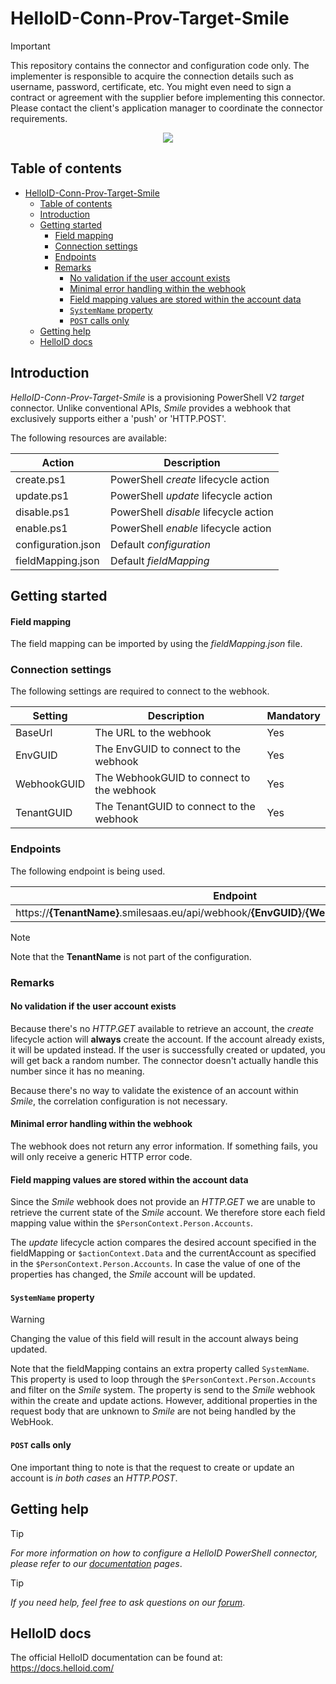 
# HelloID-Conn-Prov-Target-Smile

> [!IMPORTANT]
> This repository contains the connector and configuration code only. The implementer is responsible to acquire the connection details such as username, password, certificate, etc. You might even need to sign a contract or agreement with the supplier before implementing this connector. Please contact the client's application manager to coordinate the connector requirements.

<p align="center">
  <img src="https://ribwtest.smilesaas.eu/img/poweredbysmile.png">
</p>

## Table of contents

- [HelloID-Conn-Prov-Target-Smile](#helloid-conn-prov-target-smile)
  - [Table of contents](#table-of-contents)
  - [Introduction](#introduction)
  - [Getting started](#getting-started)
      - [Field mapping](#field-mapping)
    - [Connection settings](#connection-settings)
    - [Endpoints](#endpoints)
    - [Remarks](#remarks)
      - [No validation if the user account exists](#no-validation-if-the-user-account-exists)
      - [Minimal error handling within the webhook](#minimal-error-handling-within-the-webhook)
      - [Field mapping values are stored within the account data](#field-mapping-values-are-stored-within-the-account-data)
      - [`SystemName` property](#systemname-property)
      - [`POST` calls only](#post-calls-only)
  - [Getting help](#getting-help)
  - [HelloID docs](#helloid-docs)

## Introduction

_HelloID-Conn-Prov-Target-Smile_ is a provisioning PowerShell V2 _target_ connector. Unlike conventional APIs, _Smile_ provides a webhook that exclusively supports either a 'push' or 'HTTP.POST'.

The following resources are available:

| Action             | Description                           |
| ------------------ | ------------------------------------- |
| create.ps1         | PowerShell _create_ lifecycle action  |
| update.ps1         | PowerShell _update_ lifecycle action  |
| disable.ps1        | PowerShell _disable_ lifecycle action |
| enable.ps1         | PowerShell _enable_ lifecycle action  |
| configuration.json | Default _configuration_               |
| fieldMapping.json  | Default _fieldMapping_                |

## Getting started

#### Field mapping

The field mapping can be imported by using the _fieldMapping.json_ file.

### Connection settings

The following settings are required to connect to the webhook.

| Setting     | Description                           | Mandatory |
| ----------- | ------------------------------------- | --------- |
| BaseUrl     | The URL to the webhook                    | Yes       |
| EnvGUID     | The EnvGUID to connect to the webhook     | Yes       |
| WebhookGUID | The WebhookGUID to connect to the webhook | Yes       |
| TenantGUID  | The TenantGUID to connect to the webhook  | Yes       |

### Endpoints

The following endpoint is being used.

| Endpoint                                                                                            |
| --------------------------------------------------------------------------------------------------- |
| https://__{TenantName}__.smilesaas.eu/api/webhook/__{EnvGUID}__/__{WebhookGUID}__/__{TenantGUID}__  |

> [!NOTE]
> Note that the __TenantName__ is not part of the configuration.

### Remarks

#### No validation if the user account exists

Because there's no _HTTP.GET_ available to retrieve an account, the _create_ lifecycle action will __always__ create the account. If the account already exists, it will be updated instead. If the user is successfully created or updated, you will get back a random number. The connector doesn't actually handle this number since it has no meaning.

Because there's no way to validate the existence of an account within _Smile_, the correlation configuration is not necessary.

#### Minimal error handling within the webhook

The webhook does not return any error information. If something fails, you will only receive a generic HTTP error code.

#### Field mapping values are stored within the account data

Since the _Smile_ webhook does not provide an _HTTP.GET_ we are unable to retrieve the current state of the _Smile_ account. We therefore store each field mapping value within the `$PersonContext.Person.Accounts`.

The _update_ lifecycle action compares the desired account specified in the fieldMapping or `$actionContext.Data` and the currentAccount as specified in the `$PersonContext.Person.Accounts`. In case the value of one of the properties has changed, the _Smile_ account will be updated.

#### `SystemName` property

> [!WARNING]
> Changing the value of this field will result in the account always being updated.

Note that the fieldMapping contains an extra property called `SystemName`. This property is used to loop through the `$PersonContext.Person.Accounts` and filter on the _Smile_ system. The property is send to the _Smile_ webhook within the create and update actions. However, additional properties in the request body that are unknown to _Smile_ are not being handled by the WebHook.

#### `POST` calls only

One important thing to note is that the request to create or update an account is _in both cases_ an _HTTP.POST_.

## Getting help

> [!TIP]
> _For more information on how to configure a HelloID PowerShell connector, please refer to our [documentation](https://docs.helloid.com/en/provisioning/target-systems/powershell-v2-target-systems.html) pages_.

> [!TIP]
>  _If you need help, feel free to ask questions on our [forum](https://forum.helloid.com)_.

## HelloID docs

The official HelloID documentation can be found at: https://docs.helloid.com/
